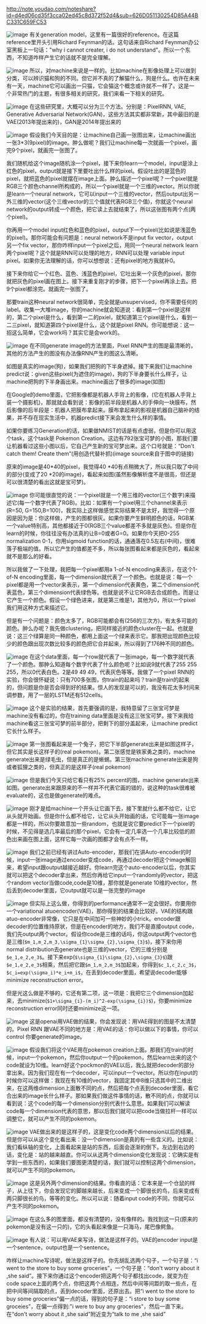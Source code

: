 
http://note.youdao.com/noteshare?id=d4ed06cd35f3cca02ed45c8d372f52d4&sub=626D051130254D85A44BC331C659FC53

![image](D6187D2E7C064B0B968BE77A00170E79)
有关generation model，这里有一篇很好的reference。在这篇reference里开头引用Richard Feynman的话。这句话来自Richard Feynman办公室黑板上一句话："why i cannot creater, i do not understand"。所以一个东西，不知道咋样产生它的话就不是完全理解。

![image](B30A2FE05BEC49FA95BB4C1F5DE014BE)
所以，对machine来说是一样的。比如machine在影像处理上可以做到分类，可以辨识猫和狗的不同。但它并不真的了解猫什么，狗是什么。也许在未来有一天，machine它可以画出一只猫，它会猫这个概念或许就不一样了。这是一个非常热门的主题，有很多相关的研究，我们来看一下相关的研究。


![image](8662C67B6792440C930D413D6D466D3E)
在这些研究里，大概可以分为三个方法。分别是：PixelRNN, VAE, Generative Adversarial Network(GAN)，这些方法其实都非常新，其中最旧的是VAE(2013年提出来的)，GAN是2014年提出来的


![image](A52DFEA47FDE4CAAB16C5EA19B58F71E)
假设我们今天目的是：让machine自己画一张图出来，让machine画出一张3*3(9pixel)的image。肿么做呢？我们让machine每一次就画一个pixel，画完9个pixel，就画完一张图了。


我们随机给这个image随机涂一个pixel，接下来你learn一个model，input是涂上红色的pixel，output就是接下里要吐出什么样的pixel。假设吐出的是蓝色的pixel，就把蓝色的pixel就摆在image上面。肿么描述一个pixel呢？一个pixel就是RGB三个颜色channel所构成的，所以一个pixel就是一个三维的vector。所以你就是learn一个neural network，它可以input一个三维的vector，然后output出另一外三维的vector(这个三维vector的三个值就代表RGB三个值)，你就这个neural network的output转成一个颜色，把它读上去就结束了，所以这张图有两个点(两个pixel)。

你再用一个model input红色和蓝色的pixel，output下一个pixel(比如说是浅蓝色的pixel)。那你可能会有问题是：neural network不是input fix vector，output 另一个fix vector，那你咋样input一个pixel之后，用同一个neural network learn两个pixel呢？这个就是RNN可以处理的地方，RNN可以处理 variable input pixel。如果你无法理解的话，你可以想想说：还有pixel的地方我就补0。


接下来你给它一个红色、蓝色、浅蓝色的pixel，它吐出来一个灰色的pixel，那你就把灰色的pixel画在图上。接下来重复刚才的步骤，把下一个pixel再涂上去。把9个pixel都涂完。就画完一张图了。


那要train这种neural network很简单，完全就是unsupervised，你不需要任何的label。收集一大堆image，你的machine就会知道说：看到第一个pxiel是这样的，第二个pixel是什么，看到第一二的pxiel，就知道第三个pixel是什么，看到一二三pixel，就知道第四个pixel是什么，这个就是pixel RNN。你可能想说：这一招这么简单，它会work吗？其实它是会work的。



![image](5ED37EF7B3624DDDB4D9629A97AEC127)
在不同generate image的方法里面，Pixel RNN产生的图是最清晰的，其他的方法产生的图没有办法像RNN产生的图这么清晰。

如图是真实的image(狗)，如果我们把狗的下半身遮掉。接下来我们让machine predict说：given这些pixel(为遮住的image)，狗的下半身要长什么样子，让machine把狗的下半身画出来。machine画出了很多的image(如图)

在Google的demo里面，它把影像都是机器人手背上的影像，(它在机器人手背上装一个摄影机)，那就就会看到说：影像的前半段是机器人的手伸向一块膜布，然后影像的后半段是：机器人把膜布拿起来。膜布拿起来的影视是机器自己脑补的结果，并不存在现实生活中，机器predict接下来会发生什么样的事情。





如果你要练习Generation的话，如果做NMIST的话是有点虚弱，但是你可以用这个task，这个task是 Pokemon Creation。这边有792张宝可梦的小图，那我们要让机器看过这些小图以后，它自己产生新的宝可梦出来。这个口号就是：“Don't catch them! Create them”(用创造代替补抓)(image source来自于图中的链接)

原来的image是40*40的pixel，我觉得40 *40有点稍微大了，所以我只取了中间的部分(变成了20 *20的image)，看起来如图(虽然影像解析度不是很高，但还是可以很清楚的看出这就是宝可梦)。




![image](7F60972D0DD747BE80760333EA1FF92E)
你可能很直觉的说：一个pixel就是一个用三维的vector(三个数字)来描述它(每一个数字代表了RGB)。比如：如果有一个pixel用三个channel来表示(R=50, G=150,B=100)，我实际上这样做感觉实际结果不是太好，我觉得一个原因是因为是：你这样做，产生的图都很灰。如果你要产生鲜明颜色的话，RGB某一个value特别高，其他都接近于0(RGB三个value都差不多就是灰色)。但是你在learn的时候，你往往没有办法真的让B=0或者G=0。如果你今天把0-255 normalization 0-1，你用sigmoid function的话，通通落在0.5左右(中间)，很难落子极端的值。所以它产生的值都差不多，所以每张图看起来都是灰色的，看起来就不是那么的好看。

所以我做了一下处理，我把每一个pixel都用a 1-of-N encoding来表示，在这个1-of-N encoding里面，每一个dimension就代表了一个颜色。也就是说：每一个pixel都是用一个vector来表示，第一个dimension代表黄色，第二个dimension代表蓝色，第三个dimension代表绿色等。也就是说不让它RGB去合成颜色，而是让它产生一个颜色。假设一个绿色进来，就是第三维是1，其他为0，所以一个pixel我们用这种方式来描述它。


但是有一个问题是：颜色太多了，RGB可能都会有(256的三次方)，有太多可能的颜色。肿么办呢？我先做clustering，把同样接近的颜色cluster在一起。也就是说：这三个绿算是同一种颜色，都用上面这一个绿来表示它。那我把出现颜色比较少的颜色跟出现次数比较多的颜色把它合并起来，所以得到了176种不同的颜色。




![image](A8B231F85C564FAB98188A007D45BCC9)
在这个data里面，每一个row就代表了一张image，每一个数字就代表了一个颜色。那肿么知道每个数字代表了什么颜色呢？比如说9就代表了255 255 255，所以0代表白色。2是49 49 49，代表灰色等等。我做了一个pixel RNN的实验，你会很怀疑说：只有700多张图，你train的起来吗？train是train的起来的，但问题是你是否会得到好的结果。惊人的发现是可以的，我没有花太多时间来调参数，用了一层的LSTM还有512cells。




![image](52576DA5E9574FE9ABD6F6DDB5EB5E37)
这个是实验的结果，首先要强调的是，我特意留了三张宝可梦是machine没有看过的，你在training data里面是没有这三张宝可梦。接下来我给machine看这三张宝可梦的前半部分，把剩下的部分盖起来，让machine predict它长什么样子。



![image](631E87E330ED4F91B81723F97820DB09)
第一张图看起来是一个兔子，把它下半部generate出来是如图这样子，但它其实是长这样子的(real pokemon)。第二张感觉是铁家勇之类的，machine generate出来是绿毛虫，但是真正的是蜥蜴。第三张machine generate出来是狗或者狐狸之类的，但真正的是这样子(real pokemon)


![image](CDCD869E09E9433E97343EB232B96498)
但是我们今天只给它看只有25% percent的图，machine generate出来如图。generate出来跟原来的不一样并不代表它画的错的，说这种的task很难被evaluate的，这也是做generate的难点。



![image](C8658FFA2BAA4F9C9FF25FCC47C8C9CE)
刚才是给machine一个开头让它画下去，接下里就什么都不给它，让它从头就开始画。但是你什么都不给它，让它从头开始画的话，它可能每一张image都是一样的，所以你要故意加一些random，也就是说它要predict下一个pixel的时候，不见得是选几率最后的那个pixel，它会有一定几率选一个几率比较低的颜色出来画在图上面，这样它每一次画的图都才会有点不一样。



![image](48C98CAA820C416283FED27FAE41498E)
我们之前已经有讲过Auto-encoder，那我们在讲Auto-encoder的时候，input一张image通过encoder变成code，再通过decoder把这个image解回来，希望input跟output越接近越好。你learn完这个auto-encoder以后，你其实就可以把这个decoder拿出来，然后你再给它input一个randomly的vector，把这个random vector当做code,code是10维，那你就是generate 10维的vector，然后丢到decoder里面，它output就可以是一张完整的image



![image](14666C9FBB5C4D0E880274A605E933E4)
但实际上这么做，你得到的performance通常不一定会很好。你要用你一个variational atuoencoder(VAE)，那你得到的结果会比较好。VAE的结构跟atuo-encoder非常像，它只是在中间加可一些神妙的小trick。encoder跟decoder的位置维持原状，但是在encoder的地方，我们不是直接output code，我们先output两个vector。假设你code是三维的话吗，你这output两个vector也是三维(`$m_1,m_2,m_3,\sigma_{1}\sigma_{2},\sigma_{3}$`)，接下来你用normal distribution去generate也是三维的vector，它的三维分别是`$e_1,e_2,e_3$`。接下来exp(`$\sigma_{1}\sigma_{2},\sigma_{3}$`)跟`$e_1,e_2,e_3$`相乘，然后把它跟`$m_1,m_2,m_3$`加起来，你得到`$c_1,c_2,c_3$`，`$c_i=exp(\sigma_i)*e_i+m_i$`，在丢到decoder里面，希望说decoder能够minimize reconstruction error。

但是光这么做是不够的，它还有第二项，这一项是：我把它三个dimension加起来，去minimize(`$1+\sigma_{i}-(m_i)^2-exp(\sigma_{i})$`)，你要minimize reconstruction error同时还要minimize这一项。




![image](FD94989E6CC84380A9679693FB586E5F)
这是openai用VAE做的结果，你会发现说：用VAE得到的图是不太清楚的。Pixel RNN 跟VAE不同的地方是：用VAE的话：你可以做以下的事情，你可以control 你要generate的image。



![image](E85DA24B570E4A9EACFDE8EA7CC1D408)
假设我们将这个VAE用在pokemon creation上面。那我们在train的时候，input一个pokemon，然后你output一个的pokemon，然后learn出来的这个code就设为10维。learn好这个pockmon的VAE以后，我么就把decoder的部分拿出来。因为我们现在有一个decoder，可以input一个vector。所以你在input的时候你可以这样做：我现在有10维的vector，我固定其中8维只选其中的二维出来，在这两维dimension上面散不同的点，然后把每个点丢到decoder里面，看它合出来的image长什么样子。那如果我们做这件事情的话，散不同的点，你就可以看到说：这个code的每一个dimension分别代表什么意思。如果我们可以解读code每一个dimension代表的意思，那以后我们就可以把code当做拉杆一样可以调整它，就可以产生不同的pokemon。




![image](6092F243C2C34410BE45BB8B9ED7AAA4)
VAE做出来的是这样子的，这是变化code两个dimension以后的结果。但是你可以从这个变化看出来：没一个dimension是真的有一些含义的。比如说：我们看纵轴的变化，上面看起来是站的东西，后面会逐渐的倒下。左边到右边的话，变化是：站的越来越直。你可以从这两个dimension变化发现说：它确实是有学到一些东西的，如果我们要图更清楚的话，我们就可以控制这两个dimension，就可以产生不同的pokemon。


![image](4286C159B81341F99C398521345C6320)
这是另外两个dimension的结果。你看直的话：它本来是一个仓鼠的样子，从上往下，你会发现它的脚越来越长，后来变成一个脚很长的鸟，后来变成有两只脚很长的鸟，等等的变化。所以可以说：随着input code的不同，你就可以产生不同的pokemon。

![image](6B22F989AEF94C209AD78750F597DA66)
在这么多的图里面，都没有清楚的，没有像样的。我找到这一只(原来的pokemon是没有这一只的)，它的头看起来像是一只海马，尾巴像鳄鱼。



![image](B60C076068414B9C913C7972D94A3513)
有人说：可以用VAE来写诗，做法是这样子的。VAE的encoder input是一个sentence，output也是一个sentence。


咋样让machine写诗呢，做法是这样子的。你先胡乱选两个句子，一个句子是：“i went to the store to buy some groceries”，一个句子是：“don't worry about it ,she said”。接下来你通过这个encoder把这两个句子都找出code，就变为在code space上面的两个点，你把这两个点相连，然后中间等间距的取一些点，在把中间等间隔取的点，丢到decoder里面，还原出去。把“i went to the store to buy some groceries”偏一点的话，得到的句子是：“i store to buy some groceies”，在偏一点得到:"i were to buy any groceries"，然后一直下来。在“don't worry about it ,she said”附近变为“talk to me ,she said”
